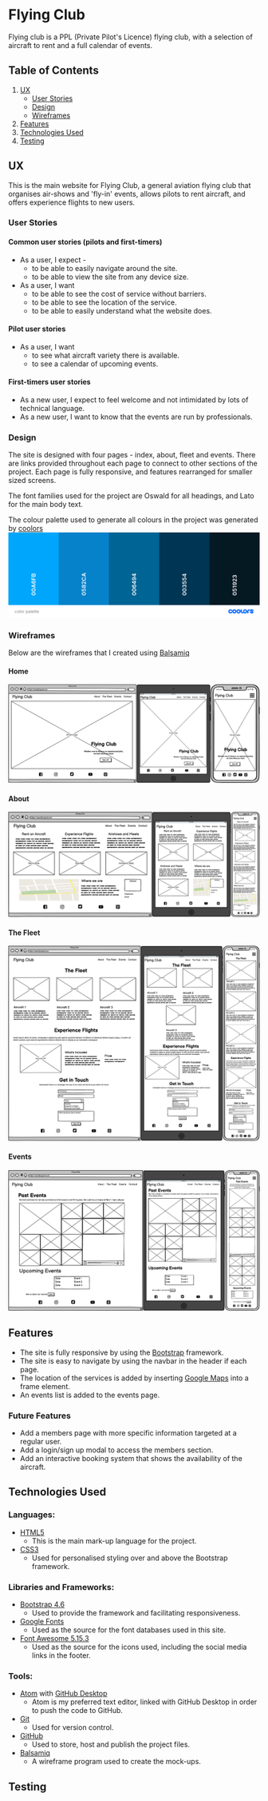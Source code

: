 # Flying Club

Flying club is a PPL (Private Pilot's Licence) flying club, with a selection of aircraft to rent and a full calendar of events.

## Table of Contents
1. [UX](#ux)
    - [User Stories](#user-stories)
    - [Design](#design)
    - [Wireframes](#wireframes)
2. [Features](#features)
3. [Technologies Used](#technologies-used)
4. [Testing](#testing)

## UX
This is the main website for Flying Club, a general aviation flying club that organises air-shows and 'fly-in' events, allows pilots to rent aircraft, and offers experience flights to new users.

### User Stories
#### Common user stories (pilots and first-timers)
- As a user, I expect -
    - to be able to easily navigate around the site.
    - to be able to view the site from any device size.
- As a user, I want
    - to be able to see the cost of service without barriers.
    - to be able to see the location of the service.
    - to be able to  easily understand what the website does.

#### Pilot user stories
- As a user, I want
    - to see what aircraft variety there is available.
    - to see a calendar of upcoming events.

#### First-timers user stories
- As a new user, I expect to feel welcome and not intimidated by lots of technical language.
- As a new user, I want to know that the events are run by professionals.

### Design

The site is designed with four pages - index, about, fleet and events. There are links provided throughout each page to connect to other sections of the project. Each page is fully responsive, and features rearranged for smaller sized screens.

The font families used for the project are Oswald for all headings, and Lato for the main body text.

The colour palette used to generate all colours in the project was generated by [coolors](https://coolors.co/)
![colour palette image](assets/img/color-palette.png)

### Wireframes
Below are the wireframes that I created using [Balsamiq](https://balsamiq.com/)
#### Home
![wireframe for index.html](assets/wireframes/index.png)
#### About
![wireframe for about.html](assets/wireframes/about.png)
#### The Fleet
![wireframe for fleet.html](assets/wireframes/fleet.png)
#### Events
![wireframe for events.html](assets/wireframes/events.png)

## Features
- The site is fully responsive by using the [Bootstrap](https://getbootstrap.com/) framework.
- The site is easy to navigate by using the navbar in the header if each page.
- The location of the services is added by inserting [Google Maps](https://www.google.com/maps) into a frame element.
- An events list is added to the events page.

### Future Features
- Add a members page with more specific information targeted at a regular user.
- Add a login/sign up modal to access the members section.
- Add an interactive booking system that shows the availability of the aircraft.

## Technologies Used
### Languages:
  - [HTML5](https://en.wikipedia.org/wiki/HTML5)
      - This is the main mark-up language for the project.
  - [CSS3](https://en.wikipedia.org/wiki/CSS)
      - Used for personalised styling over and above the Bootstrap framework.
### Libraries and Frameworks:
  - [Bootstrap 4.6](https://getbootstrap.com/docs/4.6/getting-started/introduction/)
      - Used to provide the framework and facilitating responsiveness.
  - [Google Fonts](https://fonts.google.com/)
      - Used as the source for the font databases used in this site.
  - [Font Awesome 5.15.3](https://fontawesome.com/)
      - Used as the source for the icons used, including the social media links in the footer.
### Tools:
  - [Atom](https://atom.io/) with [GitHub Desktop](https://desktop.github.com/)
      - Atom is my preferred text editor, linked with GitHub Desktop in order to push the code to GitHub.
  - [Git](https://git-scm.com/)
      - Used for version control.
  - [GitHub](https://github.com/)
      - Used to store, host and publish the project files.
  - [Balsamiq](https://balsamiq.com/)
      - A wireframe program used to create the mock-ups.

## Testing
